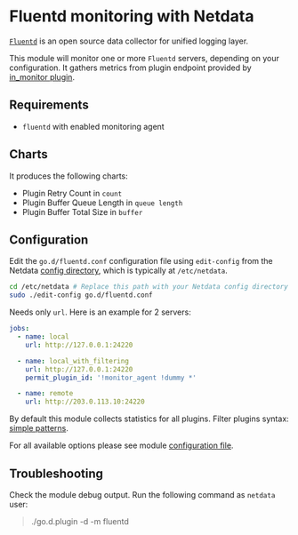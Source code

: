 <!--
title: "Fluentd monitoring with Netdata"
custom_edit_url: https://github.com/netdata/go.d.plugin/edit/master/modules/fluentd/README.md
sidebar_label: "Fluentd"
-->

# Fluentd monitoring with Netdata

[`Fluentd`](https://www.fluentd.org/) is an open source data collector for unified logging layer.

This module will monitor one or more `Fluentd` servers, depending on your configuration. It gathers metrics from plugin endpoint provided by [in_monitor plugin](https://docs.fluentd.org/v1.0/articles/monitoring-rest-api).

## Requirements

-   `fluentd` with enabled monitoring agent

## Charts

It produces the following charts:

-   Plugin Retry Count in `count`
-   Plugin Buffer Queue Length in `queue length`
-   Plugin Buffer Total Size in `buffer`

## Configuration

Edit the `go.d/fluentd.conf` configuration file using `edit-config` from the Netdata [config
directory](https://learn.netdata.cloud/docs/configure/nodes), which is typically at `/etc/netdata`.

```bash
cd /etc/netdata # Replace this path with your Netdata config directory
sudo ./edit-config go.d/fluentd.conf
```

Needs only `url`. Here is an example for 2 servers:

```yaml
jobs:
  - name: local
    url: http://127.0.0.1:24220

  - name: local_with_filtering
    url: http://127.0.0.1:24220
    permit_plugin_id: '!monitor_agent !dummy *'

  - name: remote
    url: http://203.0.113.10:24220
```

By default this module collects statistics for all plugins. Filter plugins syntax: [simple patterns](https://docs.netdata.cloud/libnetdata/simple_pattern/).

For all available options please see module [configuration file](https://github.com/netdata/go.d.plugin/blob/master/config/go.d/fluentd.conf).

## Troubleshooting

Check the module debug output. Run the following command as `netdata` user:

> ./go.d.plugin -d -m fluentd
